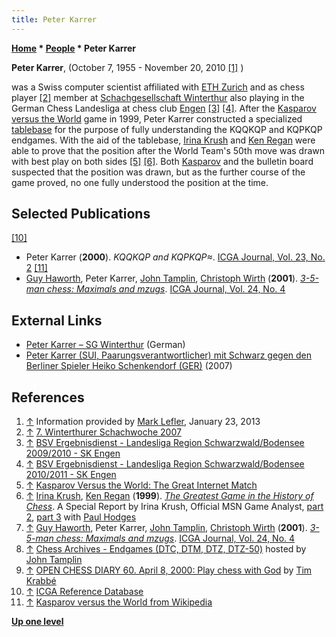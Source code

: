 ```yaml
---
title: Peter Karrer
---
```

**[Home](Home "Home") \* [People](People "People") \* Peter Karrer**


**Peter Karrer**, (October 7, 1955 - November 20, 2010 <a id="cite-note-1" href="#cite-ref-1">[1]</a> )  

was a Swiss computer scientist affiliated with [ETH Zurich](ETH_Zurich "ETH Zurich") and as chess player <a id="cite-note-2" href="#cite-ref-2">[2]</a> member at [Schachgesellschaft Winterthur](https://de.wikipedia.org/wiki/Schachgesellschaft_Winterthur) also playing in the German Chess Landesliga at chess club [Engen](https://en.wikipedia.org/wiki/Engen,_Germany) <a id="cite-note-3" href="#cite-ref-3">[3]</a> <a id="cite-note-4" href="#cite-ref-4">[4]</a>. 
After the [Kasparov versus the World](https://en.wikipedia.org/wiki/Kasparov_versus_the_World) game in 1999, Peter Karrer constructed a specialized [tablebase](Endgame_Tablebases "Endgame Tablebases") for the purpose of fully understanding the KQQKQP and KQPKQP endgames. With the aid of the tablebase, [Irina Krush](https://en.wikipedia.org/wiki/Irina_Krush) and [Ken Regan](Kenneth_W._Regan "Kenneth W. Regan") were able to prove that the position after the World Team's 50th move was drawn with best play on both sides <a id="cite-note-5" href="#cite-ref-5">[5]</a> <a id="cite-note-6" href="#cite-ref-6">[6]</a>. Both [Kasparov](Garry_Kasparov "Garry Kasparov") and the bulletin board suspected that the position was drawn, but as the further course of the game proved, no one fully understood the position at the time. 



## Selected Publications


<a id="cite-note-10" href="#cite-ref-10">[10]</a>



* Peter Karrer (**2000**). *KQQKQP and KQPKQP≈*. [ICGA Journal, Vol. 23, No. 2](ICGA_Journal#23_2 "ICGA Journal") <a id="cite-note-11" href="#cite-ref-11">[11]</a>
* [Guy Haworth](Guy_Haworth "Guy Haworth"), Peter Karrer, [John Tamplin](John_Tamplin "John Tamplin"), [Christoph Wirth](Christoph_Wirth "Christoph Wirth") (**2001**). *[3-5-man chess: Maximals and mzugs](http://centaur.reading.ac.uk/4581/)*. [ICGA Journal, Vol. 24, No. 4](ICGA_Journal#24_4 "ICGA Journal")


## External Links


* [Peter Karrer – SG Winterthur](http://www.sgwinterthur.ch/author/peter-karrer/) (German)
* [Peter Karrer (SUI, Paarungsverantwortlicher) mit Schwarz gegen den Berliner Spieler Heiko Schenkendorf (GER)](http://www.svwinterthur.ch/schachwoche07/fotoalbum/photos/view_12.html) (2007)


## References


1. <a id="cite-ref-1" href="#cite-note-1">↑</a> Information provided by [Mark Lefler](Mark_Lefler "Mark Lefler"), January 23, 2013
2. <a id="cite-ref-2" href="#cite-note-2">↑</a> [7. Winterthurer Schachwoche 2007](http://www.svwinterthur.ch/schachwoche07/)
3. <a id="cite-ref-3" href="#cite-note-3">↑</a> [BSV Ergebnisdienst - Landesliga Region Schwarzwald/Bodensee 2009/2010 - SK Engen](http://bsv-ergebnisdienst.de/index.php?p1=0:mm:LL6-09:10B04&saison=09)
4. <a id="cite-ref-4" href="#cite-note-4">↑</a> [BSV Ergebnisdienst - Landesliga Region Schwarzwald/Bodensee 2010/2011 - SK Engen](http://bsv-ergebnisdienst.de/index.php?p1=0:mm:LL6-10:10B04&saison=10)
5. <a id="cite-ref-5" href="#cite-note-5">↑</a> [Kasparov Versus the World: The Great Internet Match](http://www.cse.buffalo.edu/~regan/chess/K-W/)
6. <a id="cite-ref-6" href="#cite-note-6">↑</a> [Irina Krush](https://en.wikipedia.org/wiki/Irina_Krush), [Ken Regan](Kenneth_W._Regan "Kenneth W. Regan") (**1999**). *[The Greatest Game in the History of Chess](http://www.cse.buffalo.edu/~regan/chess/K-W/KHR99i.html)*. A Special Report by Irina Krush, Official MSN Game Analyst, [part 2](http://www.cse.buffalo.edu/~regan/chess/K-W/KHR99ii.html), [part 3](http://www.cse.buffalo.edu/~regan/chess/K-W/Q-ending.html) with [Paul Hodges](http://www.chessgames.com/perl/chessplayer?pid=123710)
7. <a id="cite-ref-7" href="#cite-note-7">↑</a> [Guy Haworth](Guy_Haworth "Guy Haworth"), Peter Karrer, [John Tamplin](John_Tamplin "John Tamplin"), [Christoph Wirth](Christoph_Wirth "Christoph Wirth") (**2001**). *[3-5-man chess: Maximals and mzugs](http://centaur.reading.ac.uk/4581/)*. [ICGA Journal, Vol. 24, No. 4](ICGA_Journal#24_4 "ICGA Journal")
8. <a id="cite-ref-8" href="#cite-note-8">↑</a> [Chess Archives - Endgames (DTC, DTM, DTZ, DTZ-50)](http://chess.jaet.org/endings/) hosted by [John Tamplin](John_Tamplin "John Tamplin")
9. <a id="cite-ref-9" href="#cite-note-9">↑</a> [OPEN CHESS DIARY 60. April 8, 2000: Play chess with God](http://www.xs4all.nl/~timkr/chess2/diary_3.htm) by [Tim Krabbé](https://en.wikipedia.org/wiki/Tim_Krabb%C3%A9)
10. <a id="cite-ref-10" href="#cite-note-10">↑</a> [ICGA Reference Database](ICGA_Journal#RefDB "ICGA Journal")
11. <a id="cite-ref-11" href="#cite-note-11">↑</a> [Kasparov versus the World from Wikipedia](https://en.wikipedia.org/wiki/Kasparov_versus_the_World)

**[Up one level](People "People")**







 
